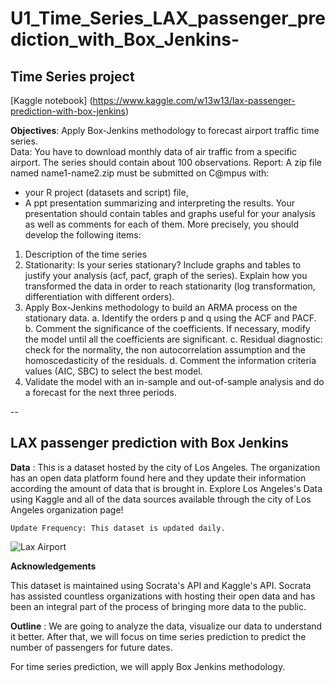 # U1_Time_Series_LAX_passenger_prediction_with_Box_Jenkins-

Time Series project
--

[Kaggle notebook] (https://www.kaggle.com/w13w13/lax-passenger-prediction-with-box-jenkins)

**Objectives**: Apply Box-Jenkins methodology to forecast airport traffic time
series.  
Data: You have to download monthly data of air traffic from a specific
airport. The series should contain about 100 observations.
Report: A zip file named name1-name2.zip must be submitted on C@mpus
with:
- your R project (datasets and script) file,
- A ppt presentation summarizing and interpreting the results.
Your presentation should contain tables and graphs useful for your analysis as
well as comments for each of them. More precisely, you should develop the
following items:
1) Description of the time series
2) Stationarity: Is your series stationary? Include graphs and tables to justify
your analysis (acf, pacf, graph of the series). Explain how you
transformed the data in order to reach stationarity (log transformation,
differentiation with different orders).
3) Apply Box-Jenkins methodology to build an ARMA process on the
stationary data.
a. Identify the orders p and q using the ACF and PACF.
b. Comment the significance of the coefficients. If necessary, modify
the model until all the coefficients are significant.
c. Residual diagnostic: check for the normality, the non
autocorrelation assumption and the homoscedasticity of the
residuals.
d. Comment the information criteria values (AIC, SBC) to select the
best model.
4) Validate the model with an in-sample and out-of-sample analysis and do
a forecast for the next three periods.  

--  

## LAX passenger prediction with Box Jenkins

**Data** : This is a dataset hosted by the city of Los Angeles. The organization has an open data platform found here and they update their information according the amount of data that is brought in. Explore Los Angeles's Data using Kaggle and all of the data sources available through the city of Los Angeles organization page!

    Update Frequency: This dataset is updated daily.
![Lax Airport](https://aecom.com/ie/wp-content/uploads/2013/12/AECOM2.18.14-160_ES.tif-797x531.jpg)

**Acknowledgements**

This dataset is maintained using Socrata's API and Kaggle's API. Socrata has assisted countless organizations with hosting their open data and has been an integral part of the process of bringing more data to the public. 


**Outline**  : 
We are going to analyze the data, visualize our data to understand it better.
After that, we will focus on time series prediction to predict the number of passengers for future dates.

For time series prediction, we will apply Box Jenkins methodology. 
